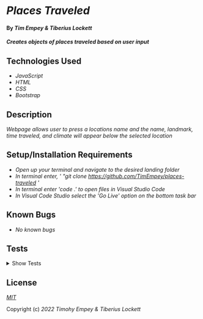 # _Places Traveled_

#### By _**Tim Empey & Tiberius Lockett**_

#### _Creates objects of places traveled based on user input_

## Technologies Used

* _JavaScript_
* _HTML_
* _CSS_
* _Bootstrap_

## Description

_Webpage allows user to press a locations name and the name, landmark, time traveled, and climate will appear below the selected location_

## Setup/Installation Requirements

* _Open up your terminal and navigate to the desired landing folder_
* _In terminal enter, ' "git clone https://github.com/TimEmpey/places-traveled \'_
* _In terminal enter 'code .' to open files in Visual Studio Code_
* _In Visual Code Studio select the 'Go Live' option on the bottom task bar_

## Known Bugs

* _No known bugs_

## Tests

<details>
<summary>Show Tests</summary>
Describe: Place();<br>
Test 1: Should return placeName, landmarkSeen, timeVisited with key-value pair<br>
Code:<br>
  let place1 = new Place("Paris", "Eiffel Tower", "September 12")<br>
  Traveled.Place.Paris<br>
Expected Outcome: <br>
  Place {<br>
    placeName: 'Paris'<br>
    landmarkSeen: 'Eiffel Tower'<br>
    dateVisited: 'September 19'<br>
  }<br>


Describe: Traveled() <br>
Test 1: It should make new object based off our place we add"<br>
Code:<br>
  let traveled = new Traveled();<br>
  Traveled();<br>
Expected outcome<br>
  Traveled {places: {...}}<br>

Test 2: It should add current Id to 0 for our traveled constructor and set it to 0;
<br>
Code:<br>
  function Traveled();
  <br>
Expected Outcome:<br>
  {places{...}}<br>


Describe: Traveled.prototype.addPlace()<br>
Test 1: It should add a place to our <br>
Code:<br>
  let place1 = new Place("Paris", "Eiffel Tower", "September 12")<br>
  traveled = new Traveled();<br>
  traveled.addPlace(place1)<br>
  traveled.places<br>
Expected Outcome:<br>
  {Paris: Place}<br>


Describe Traveled.prototype.assignId <br>
Test: It should add Id incrementing by 1 to each new object.<br>
Code:<br>
  let place1 = new Place("Paris", "Eiffel Tower", "September 12")<br>
  let traveled = new Traveled()<br>
  traveled.addPlace(place)<br>
  traveled.places<br>
Expected Outcome:<br>
  {1: Place}<br>


Describe Traveled.prototype.findPlace<br>
Test:<br>
Code: <br>
  let place1 = new Place("Paris", "Eiffel Tower", "September 12")<br>
  let traveled = new Traveled()<br>
  traveled.addPlace(place)<br>
  traveled.findPlace(1)<br>
Expected Outcome:<br>
  Place {placeName: 'Paris', landmarkSeen: 'Eiffel Tower', timeVisited: 'september 12', id:'1'}<br>


Describe: Traveled.prototype.deletePlace();<br>
  let place1 = new Place("Paris", "Eiffel Tower", "September 12")<br>
  let traveled = new Traveled()<br>
  traveled.addPlace(place)<br>
  traveled.deletePlace(1)<br>
  traveled.places<br>
Expected Output: <br>
  {}<br>
</details>

## License

_[MIT](https://en.wikipedia.org/wiki/MIT_License)_

Copyright (c) _2022_ _Timohy Empey & Tiberius Lockett_